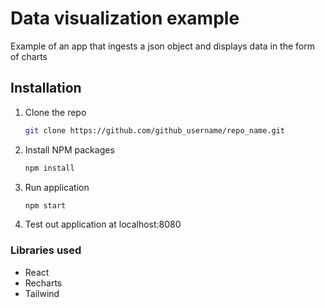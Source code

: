 # Data visualization example

Example of an app that ingests a json object and displays data in the form of charts

## Installation
1. Clone the repo
    ```sh
    git clone https://github.com/github_username/repo_name.git
    ```
2. Install NPM packages
    ```sh
    npm install
    ```
3. Run application
    ```sh
    npm start
    ```
4. Test out application at localhost:8080

### Libraries used
* React
* Recharts
* Tailwind

